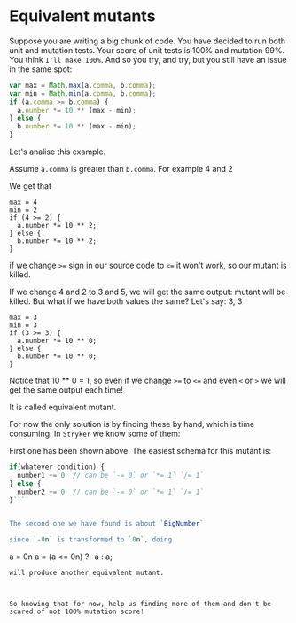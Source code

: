 # Equivalent mutants

Suppose you are writing a big chunk of code. You have decided to run both unit and mutation tests.
Your score of unit tests is 100% and mutation 99%. You think `I'll make 100%`. And so you try, and try, but you still have an issue in the same spot:

```js
var max = Math.max(a.comma, b.comma);
var min = Math.min(a.comma, b.comma);
if (a.comma >= b.comma) {
  a.number *= 10 ** (max - min);
} else {
  b.number *= 10 ** (max - min);
}
```

Let's analise this example.

Assume `a.comma` is greater than `b.comma`. For example 4 and 2

We get that
```
max = 4
min = 2
if (4 >= 2) {
  a.number *= 10 ** 2;
} else {
  b.number *= 10 ** 2;
}
```
if we change `>=` sign in our source code to `<=` it won't work, so our mutant is killed.

If we change 4 and 2 to 3 and 5, we will get the same output: mutant will be killed.
But what if we have both values the same? Let's say: 3, 3

```
max = 3
min = 3
if (3 >= 3) {
  a.number *= 10 ** 0;
} else {
  b.number *= 10 ** 0;
}
```

Notice that 10 ** 0 = 1, so even if we change `>=` to `<=` and even `<` or `>` we will get the same output each time!

It is called equivalent mutant.


For now the only solution is by finding these by hand, which is time consuming. In `Stryker` we know some of them:

First one has been shown above. The easiest schema for this mutant is:

```js
if(whatever condition) {
  number1 += 0  // can be `-= 0` or `*= 1` `/= 1`
} else {
  number2 += 0  // can be `-= 0` or `*= 1` `/= 1`
}```


The second one we have found is about `BigNumber`

since `-0n` is transformed to `0n`, doing
```
a = 0n
a = (a <= 0n) ? -a : a;
```
will produce another equivalent mutant.



So knowing that for now, help us finding more of them and don't be scared of not 100% mutation score!
